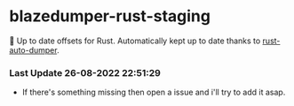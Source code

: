 # blazedumper-rust-staging

🚀 Up to date offsets for Rust. Automatically kept up to date thanks to [rust-auto-dumper](https://github.com/Akandesh/rust-auto-dumper).


### Last Update 26-08-2022 22:51:29
- If there's something missing then open a issue and i'll try to add it asap.